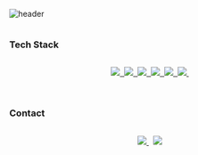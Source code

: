 ![header](https://capsule-render.vercel.app/api?type=slice&color=4c7ccf&text=%20Ensillee%20%20&height=200&fontSize=70)


<h3 align="center" style="display: inline-block;"> Tech Stack </h3>

<p align="center">
  <a href="https://developer.mozilla.org/ko/docs/Web/JavaScript">
    <img src="https://img.shields.io/badge/Javascript-ffb13b?style=flat-square&logo=javascript&logoColor=white"/>&nbsp 
  </a>
  <a href="https://ko.reactjs.org/">
    <img src="https://img.shields.io/badge/React-426EBE?style=flat-square&logo=React&logoColor=white"/>&nbsp
  <a/>
  <a href="https://ko.redux.js.org/">
    <img src="https://img.shields.io/badge/Redux-8348C9?style=flat-square&logo=Redux&logoColor=white"/>&nbsp
  </a>
  <a href="https://nodejs.org/ko/docs/">
    <img src="https://img.shields.io/badge/Node.js-339933?style=flat-square&logo=Node.js&logoColor=white"/>&nbsp
  </a>
  <a href="https://expressjs.com/ko/">
    <img src="https://img.shields.io/badge/Express-777978?style=flat-square&logo=Express&logoColor=white"/>&nbsp
  </a>
  <a href="https://www.mongodb.com/docs/">
    <img src="https://img.shields.io/badge/MongoDB-1B8634?style=flat-square&logo=MongoDB&logoColor=white"/>&nbsp
  </a>
</p>

<br/>

<h3 align="center" style="display: inline-block;"> Contact </h3>

<p align="center">
  
  <a href="https://engelsmile.tistory.com" target="_blank" rel="noopener noreferrer">
    <img src="https://img.shields.io/badge/Blog-EB531F?style=flat-square&logo=Tistory&logoColor=white&link=https:/engelsmile.tistory.com"/> 
  </a>&nbsp
   <a href="mailto:dlwjd164@gmail.com">
   <img src="https://img.shields.io/badge/Gmail-d14836?style=flat-square&logo=Gmail&logoColor=white&link=dlwjd164@gmail.com"/>
   </a>
</p>

<!--
<br/>
-->

<!--
<h3 align="center" style="display: inline-block;">🧑🏻‍💻 Github Stats 🧑🏻‍💻</h3>
<div align="center">

[![EnSillee's GitHub stats](https://github-readme-stats.vercel.app/api?username=EnSillee&hide_title=true&show_icons=true&include_all_commits=false&disable_animations=true&theme=github_dark)](https://github.com/anuraghazra/github-readme-stats)
</div>
-->

<!-- ![Anurag's GitHub stats](https://github-readme-stats.vercel.app/api?username=EnSillee&show_icons=true&theme=github_dark) -->

